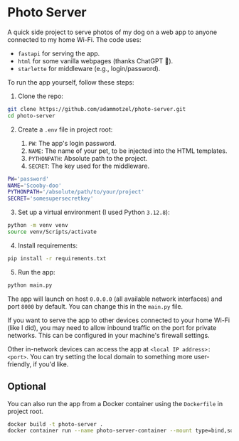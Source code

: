 # Photo Server

A quick side project to serve photos of my dog on a web app to anyone connected to my home Wi-Fi. The code uses:

- `fastapi` for serving the app.
- `html` for some vanilla webpages (thanks ChatGPT 🙂).
- `starlette` for middleware (e.g., login/password).

To run the app yourself, follow these steps:

1. Clone the repo:

```bash
git clone https://github.com/adammotzel/photo-server.git
cd photo-server
```

2. Create a `.env` file in project root:

    1. `PW`: The app's login password.
    2. `NAME`: The name of your pet, to be injected into the HTML templates.
    3. `PYTHONPATH`: Absolute path to the project.
    4. `SECRET`: The key used for the middleware.

```bash
PW='password'
NAME='Scooby-doo'
PYTHONPATH='/absolute/path/to/your/project'
SECRET='somesupersecretkey'
```

3. Set up a virtual environment (I used Python `3.12.8`):

```bash
python -m venv venv
source venv/Scripts/activate
```

4. Install requirements:

```bash
pip install -r requirements.txt
```

5. Run the app:

```bash
python main.py
```

The app will launch on host `0.0.0.0` (all available network interfaces) and port `8000` by default. You can change this in the `main.py` file.

If you want to serve the app to other devices connected to your home Wi-Fi (like I did), you may need to allow inbound traffic on the port for private networks. This can be configured in your machine's firewall settings.

Other in-network devices can access the app at `<local IP address>:<port>`. You can try setting the local domain to something more user-friendly, if you'd like.


## Optional

You can also run the app from a Docker container using the `Dockerfile` in project root.

```bash
docker build -t photo-server .
docker container run --name photo-server-container --mount type=bind,source=$PWD/src/photos,target=/app/src/photos -p 8000:8000 photo-server
```
